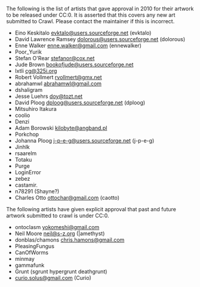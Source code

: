 The following is the list of artists that gave approval in 2010 for their artwork to be released under CC:0. It is asserted that this covers any new art submitted to Crawl. Please contact the maintainer if this is incorrect.

- Eino Keskitalo evktalo@users.sourceforge.net (evktalo)
- David Lawrence Ramsey dolorous@users.sourceforge.net (dolorous)
- Enne Walker enne.walker@gmail.com (ennewalker)
- Poor_Yurik
- Stefan O'Rear stefanor@cox.net
- Jude Brown bookofjude@users.sourceforge.net
- Ixtli cg@325i.org
- Robert Vollmert rvollmert@gmx.net
- abrahamwl abrahamwl@gmail.com
- dshaligram 
- Jesse Luehrs doy@tozt.net
- David Ploog dploog@users.sourceforge.net (dploog)
- Mitsuhiro Itakura
- coolio
- Denzi
- Adam Borowski kilobyte@angband.pl
- Porkchop
- Johanna Ploog j-p-e-g@users.sourceforge.net (j-p-e-g)
- Jinhlk
- rsaarelm
- Totaku
- Purge
- LoginError
- zebez
- castamir.
- n78291 (Shayne?)
- Charles Otto ottochar@gmail.com (caotto)

The following artists have given explicit approval that past and future artwork submitted to crawl is under CC:0.
- ontoclasm yokomeshi@gmail.com
- Neil Moore neil@s-z.org (|amethyst)
- donblas/chamons chris.hamons@gmail.com
- PleasingFungus
- CanOfWorms
- minmay
- gammafunk
- Grunt (sgrunt hypergrunt deathgrunt)
- curio.solus@gmail.com (Curio)
